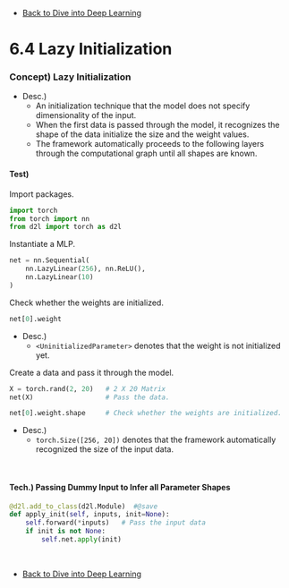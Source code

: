 * [Back to Dive into Deep Learning](../../main.md)

# 6.4 Lazy Initialization

### Concept) Lazy Initialization
- Desc.)
  - An initialization technique that the model does not specify dimensionality of the input.
  - When the first data is passed through the model, it recognizes the shape of the data initialize the size and the weight values.
  - The framework automatically proceeds to the following layers through the computational graph until all shapes are known.

#### Test)
Import packages.
```python
import torch
from torch import nn
from d2l import torch as d2l
```

Instantiate a MLP.
```python
net = nn.Sequential(
    nn.LazyLinear(256), nn.ReLU(), 
    nn.LazyLinear(10)
)
```

Check whether the weights are initialized. 
```python
net[0].weight
```
- Desc.)
  - ```<UninitializedParameter>``` denotes that the weight is not initialized yet.

Create a data and pass it through the model.
```python
X = torch.rand(2, 20)   # 2 X 20 Matrix
net(X)                  # Pass the data.

net[0].weight.shape     # Check whether the weights are initialized. 
```
- Desc.)
  - ```torch.Size([256, 20])``` denotes that the framework automatically recognized the size of the input data.


<br>

#### Tech.) Passing Dummy Input to Infer all Parameter Shapes
```python
@d2l.add_to_class(d2l.Module)  #@save
def apply_init(self, inputs, init=None):
    self.forward(*inputs)   # Pass the input data
    if init is not None:
        self.net.apply(init)
```



<br>

* [Back to Dive into Deep Learning](../../main.md)